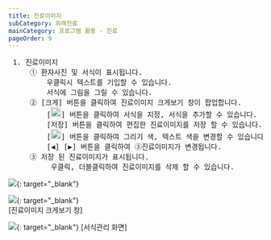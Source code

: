 ```yaml
---
title: 진료이미지
subCategory: 외래진료
mainCategory: 프로그램 활용 - 진료
pageOrder: 9
---
```


<pre>
 <t2><bold>1. 진료이미지</bold></t2>
     ① 환자사진 및 서식이 표시됩니다.
         우클릭시 텍스트를 기입할 수 있습니다.
         서식에 그림을 그릴 수 있습니다.
     ② [크게] 버튼을 클릭하여 진료이미지 크게보기 창이 팝업합니다.
         [<img src="/images/{{page.url}}_1.png"  width="20" height="20">] 버튼을 클릭하여 서식을 지정, 서식을 추가할 수 있습니다.
         [저장] 버튼을 클릭하여 편집한 진료이미지를 저장 할 수 있습니다.
         [<img src="/images/{{page.url}}_2.png"  width="20" height="20">] 버튼을 클릭하여 그리기 색, 텍스트 색을 변경할 수 있습니다.
         [◀] [▶] 버튼을 클릭하여 ③진료이미지가 변경됩니다.
     ③ 저장 된 진료이미지가 표시됩니다.
          우클릭, 더블클릭하여 진료이미지를 삭제 할 수 있습니다.
</pre>

[![](/images/{{page.url}}_3.png)](/images/{{page.url}}_3.png){: target="_blank"}

[![](/images/{{page.url}}_4.png)](/images/{{page.url}}_4.png){: target="_blank"}
<br/>[진료이미지 크게보기 창]

[![](/images/{{page.url}}_5.png)](/images/{{page.url}}_5.png){: target="_blank"}
[서식관리 화면]
